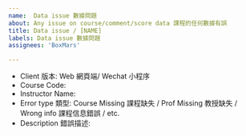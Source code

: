 ```yaml
---
name:  Data issue 數據問題
about: Any issue on course/comment/score data 課程的任何數據有誤
title: Data issue / [NAME]
labels: Data issue 數據問題
assignees: 'BoxMars'

---
```


* Client 版本: Web 網頁端/ Wechat 小程序
* Course Code:
* Instructor Name:
* Error type 類型: Course Missing 課程缺失 / Prof Missing 教授缺失 / Wrong info 課程信息錯誤 / etc.
* Description 錯誤描述:
